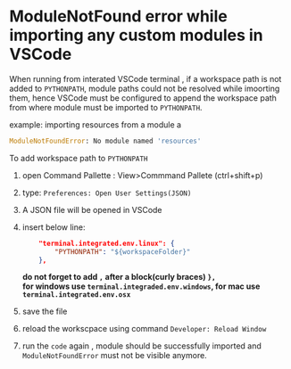 # ModuleNotFound error while importing any custom modules in VSCode  

When running from interated VSCode terminal , if a workspace path is not added to `PYTHONPATH`, module paths could not be resolved while imoorting them, hence VSCode must be configured to append the workspace path from where module must be imported to `PYTHONPATH`.

example: importing resources from a module a

```python
ModuleNotFoundError: No module named 'resources'
```

To add workspace path to `PYTHONPATH`

1. open Command Pallette : View>Commmand Pallete (ctrl+shift+p)
2. type: `Preferences: Open User Settings(JSON)`
3. A JSON file will be opened in VSCode
4. insert below line:

    ```JSON
        "terminal.integrated.env.linux": {
            "PYTHONPATH": "${workspaceFolder}"
        },
    ```

    **do not forget to add `,` after a block(curly braces) `},`**  
    **for windows use `terminal.integraded.env.windows`, for mac use `terminal.integrated.env.osx`**
5. save the file
6. reload the workscpace using command `Developer: Reload Window`
7. run the `code` again , module should be successfully imported and `ModuleNotFoundError` must not be visible anymore.

